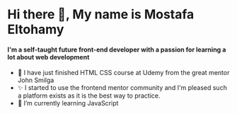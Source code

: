 <h1>Hi there 👋,  My name is Mostafa Eltohamy</h1>
<h4>I'm a self-taught future front-end developer with a passion for learning a lot about web development </h4>

     
- 🔭 I have just finished HTML CSS course at Udemy from the great mentor John Smilga 
- ✨ I started to use the frontend mentor community and I'm pleased such a platform exists as it is the best way to practice.
- 🌱 I’m currently learning JavaScript 




